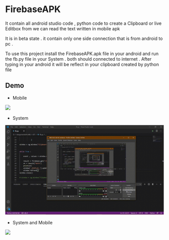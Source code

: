 # FirebaseAPK
It contain all android studio code , python code to create a Clipboard or live Editbox from we can read the text written in mobile apk 


It is in beta state . it contain only one side connection that is from android to pc . 


To use this project install the FirebaseAPK.apk file in your android and run the fb.py file in your System . both should connected to internet .
After typing in your android it will be reflect in your clipboard created by python file

## Demo

- Mobile

<p>
  <img width="400" src="https://github.com/Nachiket497/FirebaseAPK/blob/master/Demo/mobile.gif">
 </p>

<!-- ![](https://github.com/Nachiket497/FirebaseAPK/blob/master/Demo/mobile.gif) -->

- System

![](https://github.com/Nachiket497/FirebaseAPK/blob/master/Demo/system.gif)

- System and Mobile

![](https://github.com/Nachiket497/FirebaseAPK/blob/master/Demo/system%26mobil.gif)

